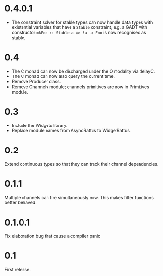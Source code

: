 # 0.4.0.1

 - The constraint solver for stable types can now handle data types
   with existential variables that have a `Stable` constraint, e.g. a
   GADT with constructor `mkFoo :: Stable a => !a -> Foo` is now
   recognised as stable.

# 0.4

- The C monad can now be discharged under the O modality via delayC.
- The C monad can now also query the current time.
- Remove Producer class.
- Remove Channels module; channels primitives are now in Primitives module.

# 0.3

- Include the Widgets library.
- Replace module names from AsyncRattus to WidgetRattus

# 0.2

Extend continuous types so that they can track their channel
dependencies.

# 0.1.1

Multiple channels can fire simultaneously now. This makes filter
functions better behaved.

# 0.1.0.1

Fix elaboration bug that cause a compiler panic

# 0.1

First release.
